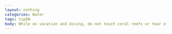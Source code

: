 ```yaml
---
layout: nothing
categories: Water
tags: tipEN
body: While on vacation and diving, do not touch coral reefs or tear off their sections as souvenirs. This way you will help protect the coast from the impact of waves and maintain a natural refuge for sea creatures.
---
```

